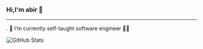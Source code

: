 ### Hi,I'm abir 👋
_________________________________________________________________________________________________________________________________________________________

. 🔭 I’m currently self-taught software engineer 👩‍💻 



![GitHub Stats](https://github-readme-stats.vercel.app/api?username=abiroua20&theme=radical)

